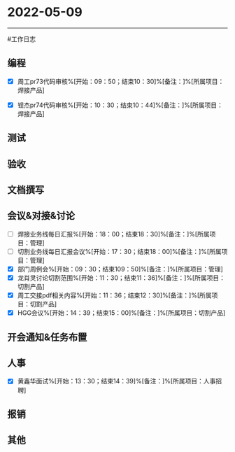# 2022-05-09 

---

#工作日志

## 编程
- [x] 周工pr73代码审核%[开始：09：50；结束10：30]%[备注：]%[所属项目：焊接产品]
- [x] 锃杰pr74代码审核%[开始：10：30；结束10：44]%[备注：]%[所属项目：焊接产品]


## 测试



## 验收 



## 文档撰写 



## 会议&对接&讨论

- [ ] 焊接业务线每日汇报%[开始：18：00；结束18：30]%[备注：]%[所属项目：管理]
- [ ] 切割业务线每日汇报会议%[开始：17：30；结束18：00]%[备注：]%[所属项目：管理]
- [x] 部门周例会%[开始：09：30；结束109：50]%[备注：]%[所属项目：管理]
- [x] 龙肖灵讨论切割范围%[开始：11：30；结束11：36]%[备注：]%[所属项目：切割产品]
- [x] 周工交接pdf相关内容%[开始：11：36；结束12：30]%[备注：]%[所属项目：切割产品]
- [x] HGG会议%[开始：14：39；结束15：00]%[备注：]%[所属项目：切割产品]

## 开会通知&任务布置



## 人事
- [x] 黄鑫华面试%[开始：13：30；结束14：39]%[备注：]%[所属项目：人事招聘]


## 报销



## 其他



